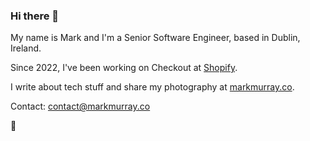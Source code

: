 ### Hi there 👋

My name is Mark and I'm a Senior Software Engineer, based in Dublin, Ireland. 

Since 2022, I've been working on Checkout at [Shopify](https://shopify.com).

I write about tech stuff and share my photography at [markmurray.co](https://markmurray.co).

Contact: contact@markmurray.co

🤖
